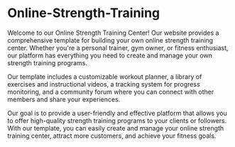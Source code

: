 # Online-Strength-Training
Welcome to our Online Strength Training Center! Our website provides a comprehensive template for building your own online strength training center. Whether you're a personal trainer, gym owner, or fitness enthusiast, our platform has everything you need to create and manage your own strength training programs.

Our template includes a customizable workout planner, a library of exercises and instructional videos, a tracking system for progress monitoring, and a community forum where you can connect with other members and share your experiences.

Our goal is to provide a user-friendly and effective platform that allows you to offer high-quality strength training programs to your clients or followers. With our template, you can easily create and manage your online strength training center, attract more customers, and achieve your fitness goals.
